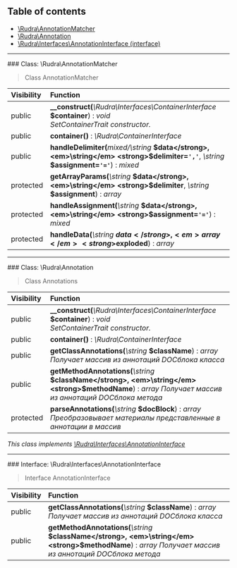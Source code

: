 ## Table of contents

- [\Rudra\AnnotationMatcher](#class-rudraannotationmatcher)
- [\Rudra\Annotation](#class-rudraannotation)
- [\Rudra\Interfaces\AnnotationInterface (interface)](#interface-rudrainterfacesannotationinterface)

<hr /><a id="class-rudraannotationmatcher"></a>
### Class: \Rudra\AnnotationMatcher

> Class AnnotationMatcher

| Visibility | Function |
|:-----------|:---------|
| public | <strong>__construct(</strong><em>\Rudra\Interfaces\ContainerInterface</em> <strong>$container</strong>)</strong> : <em>void</em><br /><em>SetContainerTrait constructor.</em> |
| public | <strong>container()</strong> : <em>\Rudra\ContainerInterface</em> |
| public | <strong>handleDelimiter(</strong><em>mixed/\string</em> <strong>$data</strong>, <em>\string</em> <strong>$delimiter=`','`</strong>, <em>\string</em> <strong>$assignment=`'='`</strong>)</strong> : <em>mixed</em> |
| protected | <strong>getArrayParams(</strong><em>\string</em> <strong>$data</strong>, <em>\string</em> <strong>$delimiter</strong>, <em>\string</em> <strong>$assignment</strong>)</strong> : <em>array</em> |
| protected | <strong>handleAssignment(</strong><em>\string</em> <strong>$data</strong>, <em>\string</em> <strong>$assignment=`'='`</strong>)</strong> : <em>mixed</em> |
| protected | <strong>handleData(</strong><em>\string</em> <strong>$data</strong>, <em>array</em> <strong>$exploded</strong>)</strong> : <em>array</em> |

<hr /><a id="class-rudraannotation"></a>
### Class: \Rudra\Annotation

> Class Annotations

| Visibility | Function |
|:-----------|:---------|
| public | <strong>__construct(</strong><em>\Rudra\Interfaces\ContainerInterface</em> <strong>$container</strong>)</strong> : <em>void</em><br /><em>SetContainerTrait constructor.</em> |
| public | <strong>container()</strong> : <em>\Rudra\ContainerInterface</em> |
| public | <strong>getClassAnnotations(</strong><em>\string</em> <strong>$className</strong>)</strong> : <em>array Получает массив из аннотаций DOCблока класса</em> |
| public | <strong>getMethodAnnotations(</strong><em>\string</em> <strong>$className</strong>, <em>\string</em> <strong>$methodName</strong>)</strong> : <em>array Получает массив из аннотаций DOCблока метода</em> |
| protected | <strong>parseAnnotations(</strong><em>\string</em> <strong>$docBlock</strong>)</strong> : <em>array Преобразовывает материалы представленные в аннотации в массив</em> |

*This class implements [\Rudra\Interfaces\AnnotationInterface](#interface-rudrainterfacesannotationinterface)*

<hr /><a id="interface-rudrainterfacesannotationinterface"></a>
### Interface: \Rudra\Interfaces\AnnotationInterface

> Interface AnnotationInterface

| Visibility | Function |
|:-----------|:---------|
| public | <strong>getClassAnnotations(</strong><em>\string</em> <strong>$className</strong>)</strong> : <em>array Получает массив из аннотаций DOCблока класса</em> |
| public | <strong>getMethodAnnotations(</strong><em>\string</em> <strong>$className</strong>, <em>\string</em> <strong>$methodName</strong>)</strong> : <em>array Получает массив из аннотаций DOCблока метода</em> |

